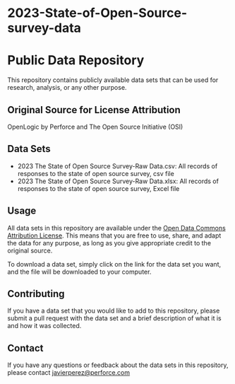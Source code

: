 # 2023-State-of-Open-Source-survey-data
# Public Data Repository

This repository contains publicly available data sets that can be used for research, analysis, or any other purpose.


## Original Source for License Attribution

OpenLogic by Perforce and The Open Source Initiative (OSI)


## Data Sets

- 2023 The State of Open Source Survey-Raw Data.csv: All records of responses to the state of open source survey, csv file
- 2023 The State of Open Source Survey-Raw Data.xlsx: All records of responses to the state of open source survey, Excel file


## Usage

All data sets in this repository are available under the [Open Data Commons Attribution License](https://opendatacommons.org/licenses/by/). This means that you are free to use, share, and adapt the data for any purpose, as long as you give appropriate credit to the original source.

To download a data set, simply click on the link for the data set you want, and the file will be downloaded to your computer.


## Contributing

If you have a data set that you would like to add to this repository, please submit a pull request with the data set and a brief description of what it is and how it was collected.


## Contact

If you have any questions or feedback about the data sets in this repository, please contact javierperez@perforce.com
